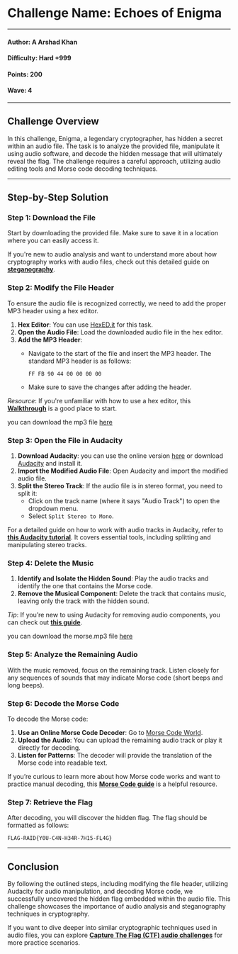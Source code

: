 # Challenge Name: **Echoes of Enigma**

---

#### Author: A Arshad Khan

#### Difficulty: Hard +999

#### Points: 200

#### Wave: 4

---

## Challenge Overview

In this challenge, Enigma, a legendary cryptographer, has hidden a secret within an audio file. The task is to analyze the provided file, manipulate it using audio software, and decode the hidden message that will ultimately reveal the flag. The challenge requires a careful approach, utilizing audio editing tools and Morse code decoding techniques.

---

## Step-by-Step Solution

### Step 1: Download the File

Start by downloading the provided file. Make sure to save it in a location where you can easily access it.

If you're new to audio analysis and want to understand more about how cryptography works with audio files, check out this detailed guide on **[steganography](https://medium.com/@FourOctets/ctf-tidbits-part-1-steganography-ea76cc526b40)**.

### Step 2: Modify the File Header

To ensure the audio file is recognized correctly, we need to add the proper MP3 header using a hex editor.

1. **Hex Editor**: You can use [HexED.it](https://hexed.it/) for this task.
2. **Open the Audio File**: Load the downloaded audio file in the hex editor.
3. **Add the MP3 Header**:
   - Navigate to the start of the file and insert the MP3 header. The standard MP3 header is as follows:

     ```text
     FF FB 90 44 00 00 00 00
     ```

   - Make sure to save the changes after adding the header.

*Resource*: If you're unfamiliar with how to use a hex editor, this **[Walkthrough](https://marcellelee.medium.com/ctf-challenge-walkthrough-modified-header-2a4a33976b6d)** is a good place to start.

you can download the mp3 file [here](/Solution-Files/Echoes-of-Enigma/hearme.mp3)

### Step 3: Open the File in Audacity

1. **Download Audacity**: you can use the online version [here](https://wavacity.com/) or download [Audacity](https://www.audacityteam.org/) and install it.
2. **Import the Modified Audio File**: Open Audacity and import the modified audio file.
3. **Split the Stereo Track**: If the audio file is in stereo format, you need to split it:
   - Click on the track name (where it says "Audio Track") to open the dropdown menu.
   - Select `Split Stereo to Mono`.

For a detailed guide on how to work with audio tracks in Audacity, refer to **[this Audacity tutorial](https://manual.audacityteam.org/)**. It covers essential tools, including splitting and manipulating stereo tracks.

### Step 4: Delete the Music

1. **Identify and Isolate the Hidden Sound**: Play the audio tracks and identify the one that contains the Morse code.
2. **Remove the Musical Component**: Delete the track that contains music, leaving only the track with the hidden sound.

*Tip*: If you’re new to using Audacity for removing audio components, you can check out **[this guide](https://support.audacityteam.org/audio-editing/splitting-a-recording-into-separate-tracks)**.

you can download the morse.mp3 file [here](/Solution-Files/Echoes-of-Enigma/morse.mp3)

### Step 5: Analyze the Remaining Audio

With the music removed, focus on the remaining track. Listen closely for any sequences of sounds that may indicate Morse code (short beeps and long beeps).

### Step 6: Decode the Morse Code

To decode the Morse code:

1. **Use an Online Morse Code Decoder**: Go to [Morse Code World](https://morsecode.world/international/decoder/audio-decoder-adaptive.html).
2. **Upload the Audio**: You can upload the remaining audio track or play it directly for decoding.
3. **Listen for Patterns**: The decoder will provide the translation of the Morse code into readable text.

If you’re curious to learn more about how Morse code works and want to practice manual decoding, this **[Morse Code guide](https://morsecode.world/international/morse2.html)** is a helpful resource.

### Step 7: Retrieve the Flag

After decoding, you will discover the hidden flag. The flag should be formatted as follows:

```text
FLAG-RAID{Y0U-C4N-H34R-7H15-FL4G}
```

---

## Conclusion

By following the outlined steps, including modifying the file header, utilizing Audacity for audio manipulation, and decoding Morse code, we successfully uncovered the hidden flag embedded within the audio file. This challenge showcases the importance of audio analysis and steganography techniques in cryptography.

If you want to dive deeper into similar cryptographic techniques used in audio files, you can explore **[Capture The Flag (CTF) audio challenges](https://ctftime.org/tasks/?tags=stegnography&hidden-tags=audio%2Cstegnography)** for more practice scenarios.
